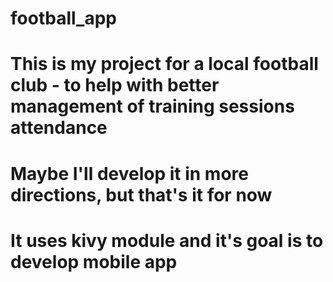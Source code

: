 # football_app

# This is my project for a local football club - to help with better management of training sessions attendance
# Maybe I'll develop it in more directions, but that's it for now

# It uses kivy module and it's goal is to develop mobile app
